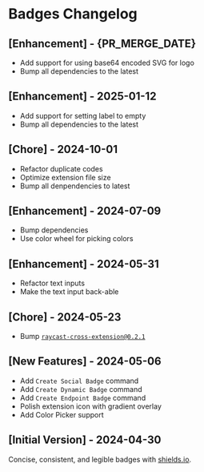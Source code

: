 # Badges Changelog

## [Enhancement] - {PR_MERGE_DATE}

- Add support for using base64 encoded SVG for logo
- Bump all dependencies to the latest

## [Enhancement] - 2025-01-12

- Add support for setting label to empty
- Bump all dependencies to the latest

## [Chore] - 2024-10-01

- Refactor duplicate codes
- Optimize extension file size
- Bump all denpendencies to latest

## [Enhancement] - 2024-07-09

- Bump dependencies
- Use color wheel for picking colors

## [Enhancement] - 2024-05-31

- Refactor text inputs
- Make the text input back-able

## [Chore] - 2024-05-23

- Bump [`raycast-cross-extension@0.2.1`](https://github.com/LitoMore/raycast-cross-extension-conventions)

## [New Features] - 2024-05-06

- Add `Create Social Badge` command
- Add `Create Dynamic Badge` command
- Add `Create Endpoint Badge` command
- Polish extension icon with gradient overlay
- Add Color Picker support

## [Initial Version] - 2024-04-30

Concise, consistent, and legible badges with [shields.io](https://github.com/badges/shields).
